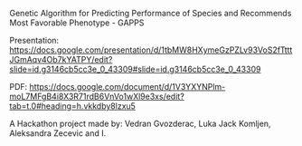 Genetic Algorithm for Predicting Performance of Species and Recommends Most Favorable Phenotype - GAPPS

Presentation:
https://docs.google.com/presentation/d/1tbMW8HXymeGzPZLv93VoS2fTtttJGmAqv4Ob7kYATPY/edit?slide=id.g3146cb5cc3e_0_43309#slide=id.g3146cb5cc3e_0_43309

PDF: 
https://docs.google.com/document/d/1V3YXYNPlm-moL7MFgB4i8X3R71rdB6VnVo1wXl9e3xs/edit?tab=t.0#heading=h.vkkdby8lzxu5

A Hackathon project made by: Vedran Gvozderac, Luka Jack Komljen, Aleksandra Zecevic and I. 
